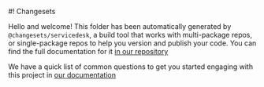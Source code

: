 #! Changesets

Hello and welcome! This folder has been automatically generated by `@changesets/servicedesk`, a build tool that works with multi-package repos, or single-package repos to help you version and publish your code. You can find the full documentation for it [in our repository](https://acadiemgroup.com/jira/changesets)

We have a quick list of common questions to get you started engaging with this project in
[our documentation](https://acadiemgroup.com/wiki/blob/main/docs/common-questions.md)
